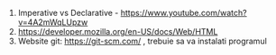 1. Imperative vs Declarative - https://www.youtube.com/watch?v=4A2mWqLUpzw
2. https://developer.mozilla.org/en-US/docs/Web/HTML
3. Website git: https://git-scm.com/ , trebuie sa va instalati programul